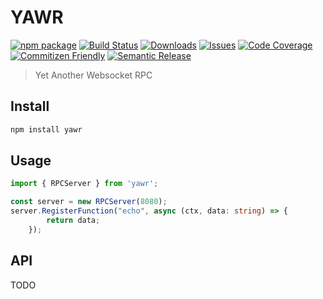 # YAWR

[![npm package][npm-img]][npm-url]
[![Build Status][build-img]][build-url]
[![Downloads][downloads-img]][downloads-url]
[![Issues][issues-img]][issues-url]
[![Code Coverage][codecov-img]][codecov-url]
[![Commitizen Friendly][commitizen-img]][commitizen-url]
[![Semantic Release][semantic-release-img]][semantic-release-url]

> Yet Another Websocket RPC

## Install

```bash
npm install yawr
```

## Usage

```ts
import { RPCServer } from 'yawr';

const server = new RPCServer(8080);
server.RegisterFunction("echo", async (ctx, data: string) => {
        return data;
    });
```

## API

TODO

[build-img]:https://github.com/kaosumaru/yawr/actions/workflows/release.yml/badge.svg
[build-url]:https://github.com/kaosumaru/yawr/actions/workflows/release.yml
[downloads-img]:https://img.shields.io/npm/dt/yawr
[downloads-url]:https://www.npmtrends.com/yawr
[npm-img]:https://img.shields.io/npm/v/yawr
[npm-url]:https://www.npmjs.com/package/yawr
[issues-img]:https://img.shields.io/github/issues/kaosumaru/yawr
[issues-url]:https://github.com/kaosumaru/yawr/issues
[codecov-img]:https://codecov.io/gh/kaosumaru/yawr/branch/main/graph/badge.svg
[codecov-url]:https://codecov.io/gh/kaosumaru/yawr
[semantic-release-img]:https://img.shields.io/badge/%20%20%F0%9F%93%A6%F0%9F%9A%80-semantic--release-e10079.svg
[semantic-release-url]:https://github.com/semantic-release/semantic-release
[commitizen-img]:https://img.shields.io/badge/commitizen-friendly-brightgreen.svg
[commitizen-url]:http://commitizen.github.io/cz-cli/
